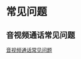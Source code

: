 # 常见问题
## 音视频通话常见问题
[音视频通话常见问题](https://doc.yunxin.163.com/docs/jcyOTA0ODM/Tk0MzA1ODc?platformId=50002)
